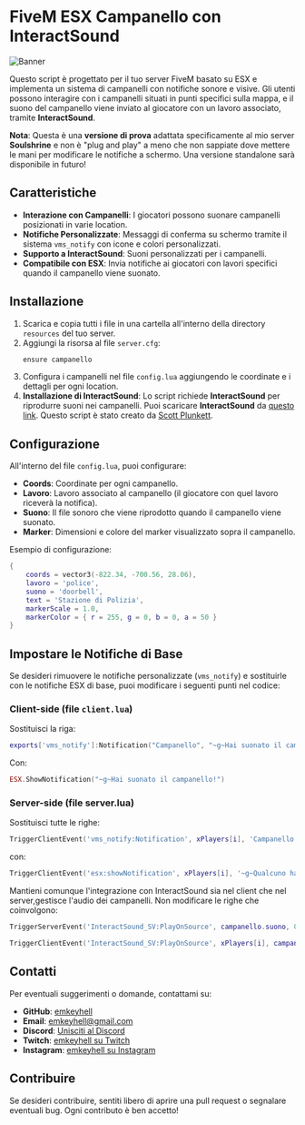 # FiveM ESX Campanello con InteractSound

![Banner](https://r2.fivemanage.com/pub/nyuum6mnflaq.png)

Questo script è progettato per il tuo server FiveM basato su ESX e implementa un sistema di campanelli con notifiche sonore e visive. Gli utenti possono interagire con i campanelli situati in punti specifici sulla mappa, e il suono del campanello viene inviato al giocatore con un lavoro associato, tramite **InteractSound**.

**Nota**: Questa è una **versione di prova** adattata specificamente al mio server **Soulshrine** e non è "plug and play" a meno che non sappiate dove mettere le mani per modificare le notifiche a schermo. Una versione standalone sarà disponibile in futuro!

## Caratteristiche

- **Interazione con Campanelli**: I giocatori possono suonare campanelli posizionati in varie location.
- **Notifiche Personalizzate**: Messaggi di conferma su schermo tramite il sistema `vms_notify` con icone e colori personalizzati.
- **Supporto a InteractSound**: Suoni personalizzati per i campanelli.
- **Compatibile con ESX**: Invia notifiche ai giocatori con lavori specifici quando il campanello viene suonato.

## Installazione

1. Scarica e copia tutti i file in una cartella all'interno della directory `resources` del tuo server.
2. Aggiungi la risorsa al file `server.cfg`:
    ```bash
    ensure campanello
    ```
3. Configura i campanelli nel file `config.lua` aggiungendo le coordinate e i dettagli per ogni location.
4. **Installazione di InteractSound**: Lo script richiede **InteractSound** per riprodurre suoni nei campanelli. Puoi scaricare **InteractSound** da [questo link](https://github.com/plunkettscott/InteractSound). Questo script è stato creato da [Scott Plunkett](https://github.com/plunkettscott).

## Configurazione

All'interno del file `config.lua`, puoi configurare:

- **Coords**: Coordinate per ogni campanello.
- **Lavoro**: Lavoro associato al campanello (il giocatore con quel lavoro riceverà la notifica).
- **Suono**: Il file sonoro che viene riprodotto quando il campanello viene suonato.
- **Marker**: Dimensioni e colore del marker visualizzato sopra il campanello.

Esempio di configurazione:
```lua
{
    coords = vector3(-822.34, -700.56, 28.06),
    lavoro = 'police',
    suono = 'doorbell',
    text = 'Stazione di Polizia',
    markerScale = 1.0,
    markerColor = { r = 255, g = 0, b = 0, a = 50 }
}
```

## Impostare le Notifiche di Base

Se desideri rimuovere le notifiche personalizzate (`vms_notify`) e sostituirle con le notifiche ESX di base, puoi modificare i seguenti punti nel codice:

### Client-side (file `client.lua`)

Sostituisci la riga:
```lua
exports['vms_notify']:Notification("Campanello", "~g~Hai suonato il campanello!", 2000, '#00ff00', 'fa-check')
```
Con:

```lua
ESX.ShowNotification("~g~Hai suonato il campanello!")
```
### Server-side (file server.lua)

Sostituisci tutte le righe:

```lua
TriggerClientEvent('vms_notify:Notification', xPlayers[i], 'Campanello', '~g~Qualcuno ha suonato il campanello!', 2000, '#ff9900', 'fa-exclamation-triangle')
```
con:

```lua
TriggerClientEvent('esx:showNotification', xPlayers[i], '~g~Qualcuno ha suonato il campanello!')
```
Mantieni comunque l'integrazione con InteractSound sia nel client che nel server,gestisce l'audio dei campanelli. Non modificare le righe che coinvolgono:

```lua
TriggerServerEvent('InteractSound_SV:PlayOnSource', campanello.suono, 0.5)
```

```lua
TriggerClientEvent('InteractSound_SV:PlayOnSource', xPlayers[i], campanello.suono, 0.5)
```

## Contatti

Per eventuali suggerimenti o domande, contattami su:

- **GitHub**: [emkeyhell](https://github.com/emkeyhell)
- **Email**: emkeyhell@gmail.com
- **Discord**: [Unisciti al Discord](https://discord.gg/jjsQU2bFBP)
- **Twitch**: [emkeyhell su Twitch](https://www.twitch.tv/emkeyhell)
- **Instagram**: [emkeyhell su Instagram](https://www.instagram.com/emkeyhell)

## Contribuire

Se desideri contribuire, sentiti libero di aprire una pull request o segnalare eventuali bug. Ogni contributo è ben accetto!






